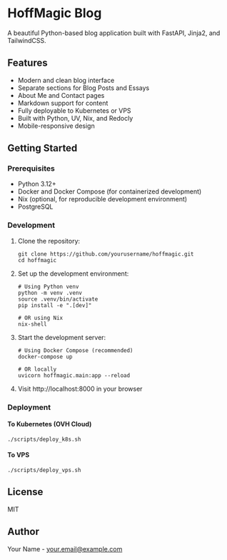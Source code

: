 # HoffMagic Blog

A beautiful Python-based blog application built with FastAPI, Jinja2, and TailwindCSS.

## Features

- Modern and clean blog interface
- Separate sections for Blog Posts and Essays
- About Me and Contact pages
- Markdown support for content
- Fully deployable to Kubernetes or VPS
- Built with Python, UV, Nix, and Redocly
- Mobile-responsive design

## Getting Started

### Prerequisites

- Python 3.12+
- Docker and Docker Compose (for containerized development)
- Nix (optional, for reproducible development environment)
- PostgreSQL

### Development

1. Clone the repository:
   ```
   git clone https://github.com/yourusername/hoffmagic.git
   cd hoffmagic
   ```

2. Set up the development environment:
   ```
   # Using Python venv
   python -m venv .venv
   source .venv/bin/activate
   pip install -e ".[dev]"
   
   # OR using Nix
   nix-shell
   ```

3. Start the development server:
   ```
   # Using Docker Compose (recommended)
   docker-compose up
   
   # OR locally
   uvicorn hoffmagic.main:app --reload
   ```

4. Visit http://localhost:8000 in your browser

### Deployment

#### To Kubernetes (OVH Cloud)

```
./scripts/deploy_k8s.sh
```

#### To VPS

```
./scripts/deploy_vps.sh
```

## License

MIT

## Author

Your Name - [your.email@example.com](mailto:your.email@example.com)
